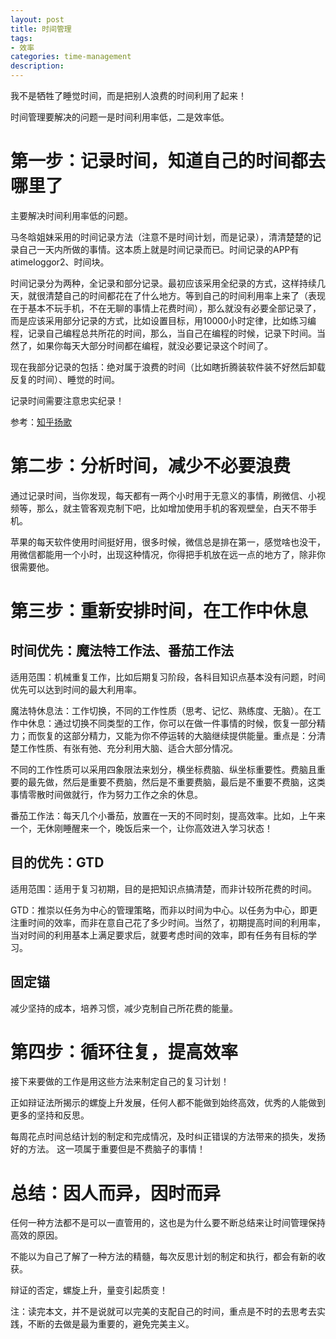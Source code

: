 ```yaml
---
layout: post
title: 时间管理
tags:
- 效率
categories: time-management
description:
---
```


我不是牺牲了睡觉时间，而是把别人浪费的时间利用了起来！


时间管理要解决的问题一是时间利用率低，二是效率低。

# 第一步：记录时间，知道自己的时间都去哪里了

主要解决时间利用率低的问题。

马冬晗姐妹采用的时间记录方法（注意不是时间计划，而是记录），清清楚楚的记录自己一天内所做的事情。这本质上就是时间记录而已。时间记录的APP有atimeloggor2、时间块。

时间记录分为两种，全记录和部分记录。最初应该采用全纪录的方式，这样持续几天，就很清楚自己的时间都花在了什么地方。等到自己的时间利用率上来了（表现在于基本不玩手机，不在无聊的事情上花费时间），那么就没有必要全部记录了，而是应该采用部分记录的方式，比如设置目标，用10000小时定律，比如练习编程，记录自己编程总共所花的时间，那么，当自己在编程的时候，记录下时间。当然了，如果你每天大部分时间都在编程，就没必要记录这个时间了。

现在我部分记录的包括：绝对属于浪费的时间（比如瞎折腾装软件装不好然后卸载反复的时间）、睡觉的时间。

记录时间需要注意忠实纪录！

参考：[知乎扬歌](https://www.zhihu.com/question/20873527)

# 第二步：分析时间，减少不必要浪费

通过记录时间，当你发现，每天都有一两个小时用于无意义的事情，刷微信、小视频等，那么，就主管客观克制下吧，比如增加使用手机的客观壁垒，白天不带手机。

苹果的每天软件使用时间挺好用，很多时候，微信总是排在第一，感觉啥也没干，用微信都能用一个小时，出现这种情况，你得把手机放在远一点的地方了，除非你很需要他。

# 第三步：重新安排时间，在工作中休息

## 时间优先：魔法特工作法、番茄工作法

适用范围：机械重复工作，比如后期复习阶段，各科目知识点基本没有问题，时间优先可以达到时间的最大利用率。

魔法特休息法：工作切换，不同的工作性质（思考、记忆、熟练度、无脑）。在工作中休息：通过切换不同类型的工作，你可以在做一件事情的时候，恢复一部分精力；而恢复的这部分精力，又能为你不停运转的大脑继续提供能量。重点是：分清楚工作性质、有张有弛、充分利用大脑、适合大部分情况。

不同的工作性质可以采用四象限法来划分，横坐标费脑、纵坐标重要性。费脑且重要的最先做，然后是重要不费脑，然后是不重要费脑，最后是不重要不费脑，这类事情零散时间做就行，作为努力工作之余的休息。

番茄工作法：每天几个小番茄，放置在一天的不同时刻，提高效率。比如，上午来一个，无休刚睡醒来一个，晚饭后来一个，让你高效进入学习状态！

## 目的优先：GTD

适用范围：适用于复习初期，目的是把知识点搞清楚，而非计较所花费的时间。

GTD：推崇以任务为中心的管理策略，而非以时间为中心。以任务为中心，即更注重时间的效率，而非在意自己花了多少时间。当然了，初期提高时间的利用率，当对时间的利用基本上满足要求后，就要考虑时间的效率，即有任务有目标的学习。

## 固定锚

减少坚持的成本，培养习惯，减少克制自己所花费的能量。

# 第四步：循环往复，提高效率

接下来要做的工作是用这些方法来制定自己的复习计划！

正如辩证法所揭示的螺旋上升发展，任何人都不能做到始终高效，优秀的人能做到更多的坚持和反思。

每周花点时间总结计划的制定和完成情况，及时纠正错误的方法带来的损失，发扬好的方法。
这一项属于重要但是不费脑子的事情！

# 总结：因人而异，因时而异

任何一种方法都不是可以一直管用的，这也是为什么要不断总结来让时间管理保持高效的原因。

不能以为自己了解了一种方法的精髓，每次反思计划的制定和执行，都会有新的收获。

辩证的否定，螺旋上升，量变引起质变！

注：读完本文，并不是说就可以完美的支配自己的时间，重点是不时的去思考去实践，不断的去做是最为重要的，避免完美主义。

